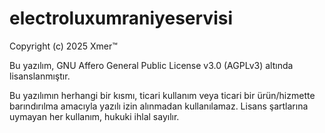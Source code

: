 # electroluxumraniyeservisi
Copyright (c) 2025 Xmer™ 

Bu yazılım, GNU Affero General Public License v3.0 (AGPLv3) altında lisanslanmıştır.

Bu yazılımın herhangi bir kısmı, ticari kullanım veya ticari bir ürün/hizmette barındırılma amacıyla
yazılı izin alınmadan kullanılamaz. Lisans şartlarına uymayan her kullanım, hukuki ihlal sayılır.
